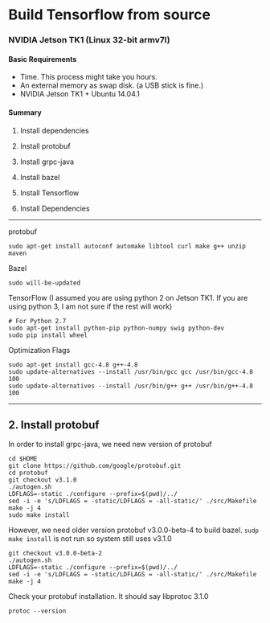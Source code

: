 Build Tensorflow from source
============================

### NVIDIA Jetson TK1 (Linux 32-bit armv7l)

#### Basic Requirements
* Time. This process might take you hours.
* An external memory as swap disk. (a USB stick is fine.)
* NVIDIA Jetson TK1 + Ubuntu 14.04.1

#### Summary
1. Install dependencies
2. Install protobuf
3. Install grpc-java
4. Install bazel
5. Install Tensorflow


1. Install Dependencies
-----------------------

protobuf
```shell
sudo apt-get install autoconf automake libtool curl make g++ unzip maven
```
Bazel
```shell
sudo will-be-updated
```
TensorFlow (I assumed you are using python 2 on Jetson TK1. If you are using python 3, I am not sure if the rest will work)
```shell
# For Python 2.7
sudo apt-get install python-pip python-numpy swig python-dev
sudo pip install wheel
```
Optimization Flags
```shell
sudo apt-get install gcc-4.8 g++-4.8
sudo update-alternatives --install /usr/bin/gcc gcc /usr/bin/gcc-4.8 100
sudo update-alternatives --install /usr/bin/g++ g++ /usr/bin/g++-4.8 100
```

-----
## 2. Install protobuf

In order to install grpc-java, we need new version of protobuf
```shell
cd $HOME
git clone https://github.com/google/protobuf.git
cd protobuf
git checkout v3.1.0
./autogen.sh
LDFLAGS=-static ./configure --prefix=$(pwd)/../
sed -i -e 's/LDFLAGS = -static/LDFLAGS = -all-static/' ./src/Makefile
make -j 4
sudo make install
```
However, we need older version protobuf v3.0.0-beta-4 to build bazel. ```sudp make install``` is not run so system still uses v3.1.0
```shell
git checkout v3.0.0-beta-2
./autogen.sh
LDFLAGS=-static ./configure --prefix=$(pwd)/../
sed -i -e 's/LDFLAGS = -static/LDFLAGS = -all-static/' ./src/Makefile
make -j 4
```
Check your protobuf installation. It should say libprotoc 3.1.0
```shell
protoc --version
```
